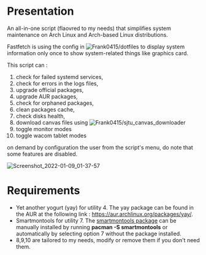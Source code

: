 # Presentation
An all-in-one script (flaovred to my needs) that simplifies system maintenance on Arch Linux and Arch-based Linux distributions.

Fastfetch is using the config in ![Frank0415/dotfiles](https://github.com/Frank0415/dotfiles) to display system information only once to show system-related things like graphics card.

This script can :
1. check for failed systemd services,
2. check for errors in the logs files,
3. upgrade official packages,
4. upgrade AUR packages,
5. check for orphaned packages,
6. clean packages cache,
7. check disks health,
8. download canvas files using ![Frank0415/sjtu_canvas_downloader](https://github.com/Frank0415/sjtu_canvas_downloader)
9. toggle monitor modes
10. toggle wacom tablet modes

on demand by configuration the user from the script's menu, do note that some features are disabled.

![Screenshot_2022-01-09_01-37-57](https://user-images.githubusercontent.com/84401519/148664681-52ff22e4-316f-4943-8853-d4191cd7eead.png)

# Requirements 

- Yet another yogurt (yay) for utility 4. The yay package can be found in the AUR at the following link : https://aur.archlinux.org/packages/yay/.
- Smartmontools for utility 7. The [smartmontools package](https://archlinux.org/packages/extra/x86_64/smartmontools/) can be manually installed by running **pacman -S smartmontools** or automatically by selecting option 7 without the package installed.
- 8,9,10 are tailored to my needs, modify or remove them if you don't need them.
